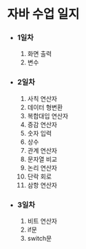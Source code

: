 <h1>자바 수업 일지</h1>
<ul>
    <li><h3>1일차</h3></li>
    <ol>
        <li>화면 출력</li>
        <li>변수</li>
    </ol>
    <li><h3>2일차</h3></li>
    <ol>
        <li>사칙 연산자</li>
        <li>데이터 형변환</li>
        <li>복합대입 연산자</li>
        <li>증감 연산자</li>
        <li>숫자 입력</li>
        <li>상수</li>
        <li>관계 연산자</li>
        <li>문자열 비교</li>
        <li>논리 연산자</li>
        <li>단락 회로</li>
        <li>삼항 연산자</li>
    </ol>
    <li><h3>3일차</h3></li>
    <ol>
        <li>비트 연산자</li>
        <li>if문</li>
        <li>switch문</li>
    </ol>
</ul>